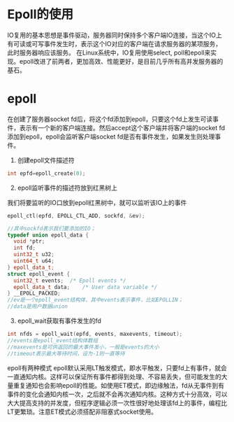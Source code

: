 # Epoll的使用

IO复用的基本思想是事件驱动，服务器同时保持多个客户端IO连接，当这个IO上有可读或可写事件发生时，表示这个IO对应的客户端在请求服务器的某项服务，此时服务器响应该服务。
在Linux系统中，IO复用使用select, poll和epoll来实现。epoll改进了前两者，更加高效、性能更好，是目前几乎所有高并发服务器的基石。

# epoll

在创建了服务器socket fd后，将这个fd添加到epoll，只要这个fd上发生可读事件，表示有一个新的客户端连接。然后accept这个客户端并将客户端的socket fd添加到epoll，epoll会监听客户端socket fd是否有事件发生，如果发生则处理事件。

1. 创建epoll文件描述符


```C++
int epfd=epoll_create(0); 
```
2. epoll监听事件的描述符放到红黑树上


我们将要监听的IO口放到epoll红黑树中，就可以监听该IO上的事件
```C++
epoll_ctl(epfd, EPOLL_CTL_ADD, sockfd, &ev);

//其中sockfd表示我们要添加的IO；
typedef union epoll_data {
  void *ptr;
  int fd;
  uint32_t u32;
  uint64_t u64;
} epoll_data_t;
struct epoll_event {
  uint32_t events;	/* Epoll events */
  epoll_data_t data;	/* User data variable */
} __EPOLL_PACKED;
//ev是一个epoll_event结构体，其中events表示事件，比如EPOLLIN；
//data是用户数据union

```
3. epoll_wait获取有事件发生的fd

```C++
int nfds = epoll_wait(epfd, events, maxevents, timeout);
//events是epoll_event结构体数组
//maxevents是可供返回的最大事件发小，一般是events的大小
//timeout表示最大等待时间，设为-1则一直等待

```
epoll有两种模式
epoll默认采用LT触发模式，即水平触发，只要fd上有事件，就会一直通知内核。这样可以保证所有事件都得到处理、不容易丢失，但可能发生的大量重复通知也会影响epoll的性能。如使用ET模式，即边缘触法，fd从无事件到有事件的变化会通知内核一次，之后就不会再次通知内核。这种方式十分高效，可以大大提高支持的并发度，但程序逻辑必须一次性很好地处理该fd上的事件，编程比LT更繁琐。注意ET模式必须搭配非阻塞式socket使用。
